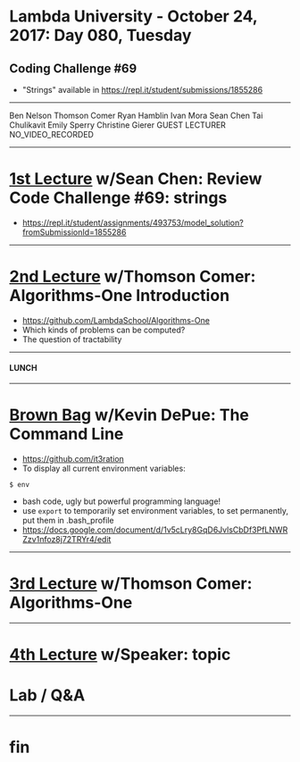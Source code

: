 # Lambda University - October 24, 2017: Day 080, Tuesday
## Coding Challenge #69
- "Strings" available in https://repl.it/student/submissions/1855286
***
Ben Nelson
Thomson Comer
Ryan Hamblin
Ivan Mora
Sean Chen
Tai Chulikavit
Emily Sperry
Christine Gierer
GUEST LECTURER
NO_VIDEO_RECORDED
***
# [1st Lecture](https://youtu.be/VC52108omBI) w/Sean Chen: Review Code Challenge #69: strings
- https://repl.it/student/assignments/493753/model_solution?fromSubmissionId=1855286

***
# [2nd Lecture](https://youtu.be/mNhV6-K3f8s) w/Thomson Comer: Algorithms-One Introduction
- https://github.com/LambdaSchool/Algorithms-One
- Which kinds of problems can be computed?
- The question of tractability

***
#### LUNCH
***
# [Brown Bag](VIDEO_RECORDED_NOT_POSTED) w/Kevin DePue: The Command Line
- https://github.com/it3ration
- To display all current environment variables:
```console
$ env
```

- bash code, ugly but powerful programming language!
- use `export` to temporarily set environment variables, to set permanently, put them in .bash_profile
- https://docs.google.com/document/d/1v5cLry8GqD6JvlsCbDf3PfLNWRZzv1nfoz8j72TRYr4/edit

***
# [3rd Lecture](VIDEO_RECORDED_NOT_POSTED) w/Thomson Comer: Algorithms-One
***
# [4th Lecture](VIDEO_RECORDED_NOT_POSTED) w/Speaker: topic
# Lab / Q&A
***
# fin
